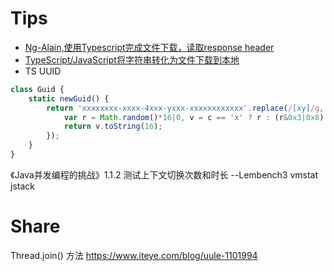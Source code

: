 # Tips
- [Ng-Alain,使用Typescript完成文件下载，读取response header](https://blog.csdn.net/secretbase12138/article/details/106693141)
- [TypeScript/JavaScript将字符串转化为文件下载到本地](https://blog.csdn.net/aust_zyl/article/details/89362701)
- TS UUID 
```js
class Guid {
    static newGuid() {
        return 'xxxxxxxx-xxxx-4xxx-yxxx-xxxxxxxxxxxx'.replace(/[xy]/g, function(c) {
            var r = Math.random()*16|0, v = c == 'x' ? r : (r&0x3|0x8);
            return v.toString(16);
        });
    }
}
```
《Java并发编程的挑战》1.1.2 测试上下文切换次数和时长 --Lembench3 vmstat jstack

# Share
Thread.join() 方法 https://www.iteye.com/blog/uule-1101994
